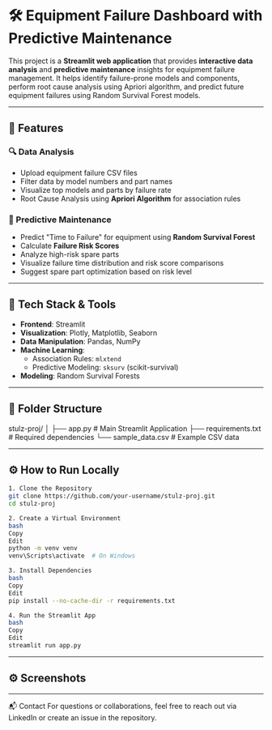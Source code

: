 # 🛠 Equipment Failure Dashboard with Predictive Maintenance

This project is a **Streamlit web application** that provides **interactive data analysis** and **predictive maintenance** insights for equipment failure management. It helps identify failure-prone models and components, perform root cause analysis using Apriori algorithm, and predict future equipment failures using Random Survival Forest models.

---

## 📌 Features

### 🔍 Data Analysis
- Upload equipment failure CSV files
- Filter data by model numbers and part names
- Visualize top models and parts by failure rate
- Root Cause Analysis using **Apriori Algorithm** for association rules

### 🔧 Predictive Maintenance
- Predict "Time to Failure" for equipment using **Random Survival Forest**
- Calculate **Failure Risk Scores**
- Analyze high-risk spare parts
- Visualize failure time distribution and risk score comparisons
- Suggest spare part optimization based on risk level

---

## 🚀 Tech Stack & Tools

- **Frontend**: Streamlit
- **Visualization**: Plotly, Matplotlib, Seaborn
- **Data Manipulation**: Pandas, NumPy
- **Machine Learning**: 
  - Association Rules: `mlxtend`
  - Predictive Modeling: `sksurv` (scikit-survival)
- **Modeling**: Random Survival Forests

---

## 📂 Folder Structure

stulz-proj/ │ ├── app.py # Main Streamlit Application ├── requirements.txt # Required dependencies └── sample_data.csv # Example CSV data


---

## ⚙️ How to Run Locally

```bash
1. Clone the Repository
git clone https://github.com/your-username/stulz-proj.git
cd stulz-proj

2. Create a Virtual Environment
bash
Copy
Edit
python -m venv venv
venv\Scripts\activate  # On Windows

3. Install Dependencies
bash
Copy
Edit
pip install --no-cache-dir -r requirements.txt

4. Run the Streamlit App
bash
Copy
Edit
streamlit run app.py
```
---
## ⚙️ Screenshots

---
📬 Contact
For questions or collaborations, feel free to reach out via LinkedIn or create an issue in the repository.



